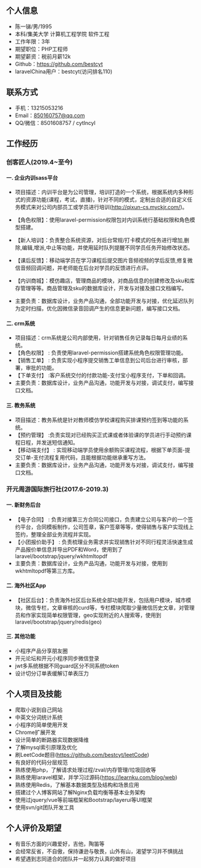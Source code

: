 
## 个人信息
- 陈一锑/男/1995
- 本科/集美大学 计算机工程学院 软件工程
- 工作年限：3年
- 期望职位：PHP工程师
- 期望薪资：税前月薪12k
- Github：https://github.com/bestcyt
- laravelChina用户：bestcyt(访问排名110)

## 联系方式
- 手机：13215053216
- Email：850160757@qq.com
- QQ/微信：8501608757 / cytlncyl


## 工作经历

### 创客匠人(2019.4~至今)

#### 一. 企业内训sass平台
- 项目描述：内训平台是为公司管理，培训打造的一个系统，根据系统内多种形式的资源功能(课程，考试，直播)，针对不同的模式，定制出合适的自定义任务模式来对公司内部员工或学员进行培训(http://qixun-cs.myckjr.com/)。

- 【角色权限】：使用laravel-permission权限包对内训系统行基础权限和角色模型搭建。
- 【新人培训】：负责整合系统资源，对后台常规/打卡模式的任务进行增加,删除,编辑,增派,中止等功能，并使用延时队列提醒不同学员任务开始修改状态。
- 【课后反馈】：移动端学员在学习课程后提交图片音频视频的学后反馈,修复微信音频回调问题，并老师能在后台对学员的反馈进行点评。
- 【内训商城】：模仿趣店，管理商品的模块，对商品信息的创建修改及sku和库存管理等等。商品管理及sku的数据库设计，开发与对接及接口文档编写。
- 主要负责：数据库设计，业务产品沟通，全部功能开发与对接，优化延迟队列为定时扫描，优化因微信录音回调产生的信息更新问题，编写接口文档。

#### 二. crm系统
- 项目描述：crm系统是公司内部使用，针对销售任务记录每日每月业绩的系统。
- 【角色权限】 : 负责使用laravel-permission搭建系统角色权限管理功能。
- 【销售工单】 : 负责实现小程序提交销售工单信息到公司后台进行审核，部署，审批的功能。
- 【下单支付】 :客户系统交付的付款功能-支付宝小程序支付，下单和回调。
- 主要负责：数据库设计，业务产品沟通，功能开发与对接，调试支付，编写接口文档。

#### 三. 教务系统
- 项目描述：教务系统是针对教师模仿学校课程购买排课预约签到等功能的系统。
- 【预约管理】 :负责实现对已经购买正式课或者体验课的学员进行手动预约课程日程，并发送短信通知。
- 【移动端支付】 : 实现移动端学员使用余额购买课程流程，根据下单页面-提交订单-支付流程复用代码，且能根据功能继承重写方法。
- 主要负责：数据库设计，业务产品沟通，功能开发与对接，调试支付，编写接口文档。

### 开元周游国际旅行社(2017.6-2019.3)
#### 一. 新财务后台    
- 【电子合同】 : 负责对接第三方合同公司接口，负责建立公司与客户的一个签约平台，合同模板制作，公司签章，客户签章等等，使得销售与客户实现线上签约，整理全部业务流程并实现。
- 【小团报价助手】 : 负责梳理业务需求并实现销售针对不同行程灵活快速生成产品报价单信息并导出PDF和Word，使用到了laravel/bootstrap/jquery/wkhtmltopdf
- 主要负责：数据库设计，业务产品沟通，功能开发与对接，使用到wkhtmltopdf等第三方库。

#### 二. 海外社区App
- 【社区后台】：负责海外社区后台系统全部功能开发，包括用户模块，城市模块，微信专栏，文章审核的curd等，专栏模块爬取少量微信历史文章，对管理员和作家实现简单权限管理，geo实现附近的人搜索等，使用到laravel/bootstrap/jquery/redis(geo)

#### 三. 其他功能
- 小程序产品分享朋友圈
- 开元论坛和开元小程序同步微信登录
- jwt多系统根据不同guard区分不同系统token
- 设计切分订单表缓解订单表压力

## 个人项目及技能
- 爬取小说到自己网站
- 中英文分词统计系统
- 小程序的简单使用开发
- Chrome扩展开发
- 设计简单的断路器实现数据降维
- 了解mysql索引原理及优化
- 刷LeetCode题目(https://github.com/bestcyt/leetCode)
- 有良好的代码分层规范
- 熟练使用php，了解请求处理过程/zval/内存管理/垃圾回收等
- 熟练使用laravel框架，并学习过源码(https://learnku.com/blog/web)
- 熟练使用Redis，了解基本数据类型及结构和场景应用
- 搭建过个人博客网站了解Nginx负载均衡等基本业务架构
- 使用过jquery/vue等前端框架和Bootstrap/layerui等UI框架
- 使用svn/git团队开发工具

## 个人评价及期望
- 有音乐方面的兴趣爱好，吉他，陶笛等
- 会经常反省，不自傲，保持谦逊与敬畏，山外有山，渴望学习并不惧挑战
- 希望遇到志同道合的团队并一起努力认真的做好项目
